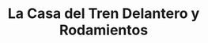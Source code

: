 ---
title: "La Casa del Tren Delantero y Rodamientos"
url: /ciudad-guayana-puerto-ordaz/la-casa-del-tren-delantero-y-rodamientos/
shop: Autoteile
---